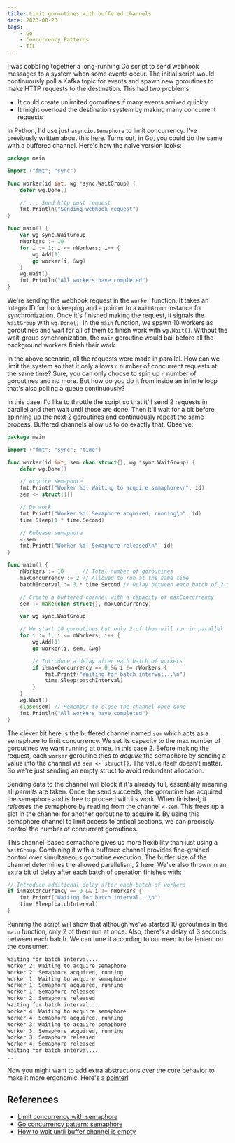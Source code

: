 ```yaml
---
title: Limit goroutines with buffered channels
date: 2023-08-23
tags:
    - Go
    - Concurrency Patterns
    - TIL
---
```


I was cobbling together a long-running Go script to send webhook messages to a system when
some events occur. The initial script would continuously poll a Kafka topic for events and
spawn new goroutines to make HTTP requests to the destination. This had two problems:

* It could create unlimited goroutines if many events arrived quickly
* It might overload the destination system by making many concurrent requests

In Python, I'd use just `asyncio.Semaphore` to limit concurrency. I've previously written
about this [here]. Turns out, in Go, you could do the same with a buffered channel. Here's
how the naive version looks:

```go
package main

import ("fmt"; "sync")

func worker(id int, wg *sync.WaitGroup) {
    defer wg.Done()

    // ... Send http post request
    fmt.Println("Sending webhook request")
}

func main() {
    var wg sync.WaitGroup
    nWorkers := 10
    for i := 1; i <= nWorkers; i++ {
        wg.Add(1)
        go worker(i, &wg)
    }
    wg.Wait()
    fmt.Println("All workers have completed")
}
```

We're sending the webhook request in the `worker` function. It takes an integer ID for
bookkeeping and a pointer to a `WaitGroup` instance for synchronization. Once it's finished
making the request, it signals the `WaitGroup` with `wg.Done()`. In the `main` function,
we spawn 10 workers as goroutines and wait for all of them to finish work with `wg.Wait()`.
Without the wait-group synchronization, the `main` goroutine would bail before all the
background workers finish their work.

In the above scenario, all the requests were made in parallel. How can we limit the system
so that it only allows `n` number of concurrent requests at the same time? Sure, you can
only choose to spin up `n` number of goroutines and no more. But how do you do it from
inside an infinite loop that's also polling a queue continuously?

In this case, I'd like to throttle the script so that it'll send 2 requests in parallel and
then wait until those are done. Then it'll wait for a bit before spinning up the next 2
goroutines and continuously repeat the same process. Buffered channels allow us to do
exactly that. Observe:

```go
package main

import ("fmt"; "sync"; "time")

func worker(id int, sem chan struct{}, wg *sync.WaitGroup) {
    defer wg.Done()

    // Acquire semaphore
    fmt.Printf("Worker %d: Waiting to acquire semaphore\n", id)
    sem <- struct{}{}

    // Do work
    fmt.Printf("Worker %d: Semaphore acquired, running\n", id)
    time.Sleep(1 * time.Second)

    // Release semaphore
    <-sem
    fmt.Printf("Worker %d: Semaphore released\n", id)
}

func main() {
    nWorkers := 10      // Total number of goroutines
    maxConcurrency := 2 // Allowed to run at the same time
    batchInterval := 3 * time.Second // Delay between each batch of 2 goros

    // Create a buffered channel with a capacity of maxConcurrency
    sem := make(chan struct{}, maxConcurrency)

    var wg sync.WaitGroup

    // We start 10 goroutines but only 2 of them will run in parallel
    for i := 1; i <= nWorkers; i++ {
        wg.Add(1)
        go worker(i, sem, &wg)

        // Introduce a delay after each batch of workers
        if i%maxConcurrency == 0 && i != nWorkers {
            fmt.Printf("Waiting for batch interval...\n")
            time.Sleep(batchInterval)
        }
    }
    wg.Wait()
    close(sem) // Remember to close the channel once done
    fmt.Println("All workers have completed")
}
```

The clever bit here is the buffered channel named `sem` which acts as a semaphore to limit
concurrency. We set its capacity to the max number of goroutines we want running at once,
in this case 2. Before making the request, each `worker` goroutine tries to *acquire* the
semaphore by sending a value into the channel via `sem <- struct{}`. The value itself
doesn't matter. So we're just sending an empty struct to avoid redundant allocation.

Sending data to the channel will block if it's already full, essentially meaning all
*permits* are taken. Once the send succeeds, the goroutine has acquired the semaphore and is
free to proceed with its work. When finished, it *releases* the semaphore by reading from
the channel `<-sem`. This frees up a slot in the channel for another goroutine to acquire
it. By using this semaphore channel to limit access to critical sections, we can precisely
control the number of concurrent goroutines.

This channel-based semaphore gives us more flexibility than just using a `WaitGroup`.
Combining it with a buffered channel provides fine-grained control over simultaneous
goroutine execution. The buffer size of the channel determines the allowed parallelism, 2
here. We've also thrown in an extra bit of delay after each batch of operation finishes
with:

```go
// Introduce additional delay after each batch of workers
if i%maxConcurrency == 0 && i != nWorkers {
    fmt.Printf("Waiting for batch interval...\n")
    time.Sleep(batchInterval)
}
```

Running the script will show that although we've started 10 goroutines in the `main`
function, only 2 of them run at once. Also, there's a delay of 3 seconds between each batch.
We can tune it according to our need to be lenient on the consumer.

```txt
Waiting for batch interval...
Worker 2: Waiting to acquire semaphore
Worker 2: Semaphore acquired, running
Worker 1: Waiting to acquire semaphore
Worker 1: Semaphore acquired, running
Worker 1: Semaphore released
Worker 2: Semaphore released
Waiting for batch interval...
Worker 4: Waiting to acquire semaphore
Worker 4: Semaphore acquired, running
Worker 3: Waiting to acquire semaphore
Worker 3: Semaphore acquired, running
Worker 3: Semaphore released
Worker 4: Semaphore released
Waiting for batch interval...
...
```

Now you might want to add extra abstractions over the core behavior to make it more
ergonomic. Here's a [pointer]!

## References

* [Limit concurrency with semaphore][here]
* [Go concurrency pattern: semaphore][pointer]
* [How to wait until buffer channel is empty][stack overflow]

[here]: /python/limit_concurrency_with_semaphore
[pointer]: https://levelup.gitconnected.com/go-concurrency-pattern-semaphore-9587d45f058d
[stack overflow]: https://stackoverflow.com/questions/39776481/how-to-wait-until-buffered-channel-semaphore-is-empty
